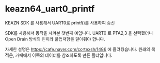 # keazn64_uart0_printf
KEAZN SDK 를 사용해서 UART0로 printf()를 사용하여 송신

SDK를 사용해서 동작을 시켜본 첫번째 예입니다.
UART0 로 PTA2,3 을 선택했더니 Open Drain 방식의 핀이라 풀업저항을 달아줘야 합니다.

자세한 설명은 https://cafe.naver.com/cortexsh/1486 에 올려뒀습니다.
원래의 목적은, 카페에서 이쪽의 데이터를 참조하도록 만든 폴더입니다.
